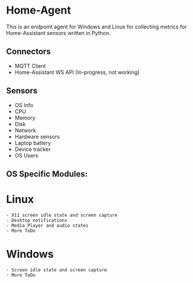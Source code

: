 # Home-Agent


This is an endpoint agent for Windows and Linux for collecting metrics for Home-Assistant sensors written in Python.

## Connectors
  - MQTT Client
  - Home-Assistant WS API (In-progress, not working)


## Sensors
  - OS Info
  - CPU
  - Memory
  - Disk
  - Network
  - Hardware sensors
  - Laptop battery
  - Device tracker
  - OS Users
  
  
  
## OS Specific Modules:

  # Linux
  
    - X11 screen idle state and screen capture
    - Desktop notifications
    - Media Player and audio states
    - More ToDo
    
  # Windows
  
    - Screen idle state and screen capture
    - More ToDo
    
    



